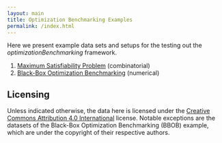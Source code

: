 ```yaml
---
layout: main
title: Optimization Benchmarking Examples
permalink: /index.html
---
```


Here we present example data sets and setups for the testing out the *optimizationBenchmarking* framework.

1. [Maximum Satisfiability Problem](data/maxSat) (combinatorial)
2. [Black-Box Optimization Benchmarking](data/bbob) (numerical)

## Licensing

Unless indicated otherwise, the data here is licensed under the [Creative Commons Attribution 4.0 International](license.html) license. Notable exceptions are the datasets of the Black-Box Optimization Benchmarking (BBOB) example, which are under the copyright of their respective authors.